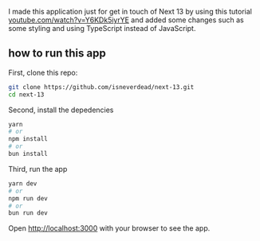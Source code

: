 I made this application just for get in touch of Next 13 by using this tutorial [youtube.com/watch?v=Y6KDk5iyrYE](https://www.youtube.com/watch?v=Y6KDk5iyrYE) and added some changes such as some styling and using TypeScript instead of JavaScript.

## how to run this app

First, clone this repo:

```bash
git clone https://github.com/isneverdead/next-13.git
cd next-13
```
Second, install the depedencies

```bash
yarn
# or
npm install
# or
bun install
```

Third, run the app

```bash
yarn dev
# or
npm run dev
# or
bun run dev
```

Open [http://localhost:3000](http://localhost:3000) with your browser to see the app.


